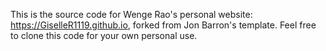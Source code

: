 This is the source code for Wenge Rao's personal website: https://GiselleR1119.github.io,
forked from Jon Barron's template. Feel free to clone this code for your own personal use.